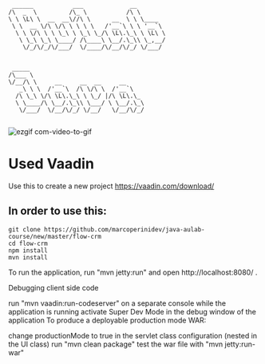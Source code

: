  ```                                          
  ______           ___             __        
 /\  _  \         /\_ \           /\ \       
 \ \ \L\ \  __  __\//\ \      __  \ \ \____  
  \ \  __ \/\ \/\ \ \ \ \   /'__`\ \ \ '__`\ 
   \ \ \/\ \ \ \_\ \ \_\ \_/\ \L\.\_\ \ \L\ \
    \ \_\ \_\ \____/ /\____\ \__/.\_\\ \_,__/
     \/_/\/_/\/___/  \/____/\/__/\/_/ \/___/ 
                                            
                                            
  _____                                
 /\___ \                               
 \/__/\ \     __     __  __     __     
    _\ \ \  /'__`\  /\ \/\ \  /'__`\   
   /\ \_\ \/\ \L\.\_\ \ \_/ |/\ \L\.\_ 
   \ \____/\ \__/.\_\\ \___/ \ \__/.\_\
    \/___/  \/__/\/_/ \/__/   \/__/\/_/
                                      
 ```
 
 ![ezgif com-video-to-gif](https://user-images.githubusercontent.com/107396314/234327312-948b5e0f-779f-49c9-b09c-bb4e7b9d5399.gif)

 
##
# Used Vaadin
 
Use this to create a new project https://vaadin.com/download/
 
## In order to use this:
 
```
git clone https://github.com/marcoperinidev/java-aulab-course/new/master/flow-crm
cd flow-crm
npm install
mvn install
```

To run the application, run "mvn jetty:run" and open http://localhost:8080/ .

Debugging client side code

run "mvn vaadin:run-codeserver" on a separate console while the application is running
activate Super Dev Mode in the debug window of the application
To produce a deployable production mode WAR:

change productionMode to true in the servlet class configuration (nested in the UI class)
run "mvn clean package"
test the war file with "mvn jetty:run-war"
